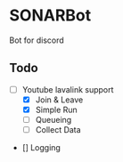 # SONARBot

Bot for discord

## Todo
- [ ] Youtube lavalink support
  - [x] Join & Leave
  - [x] Simple Run
  - [ ] Queueing
  - [ ] Collect Data
- [] Logging
